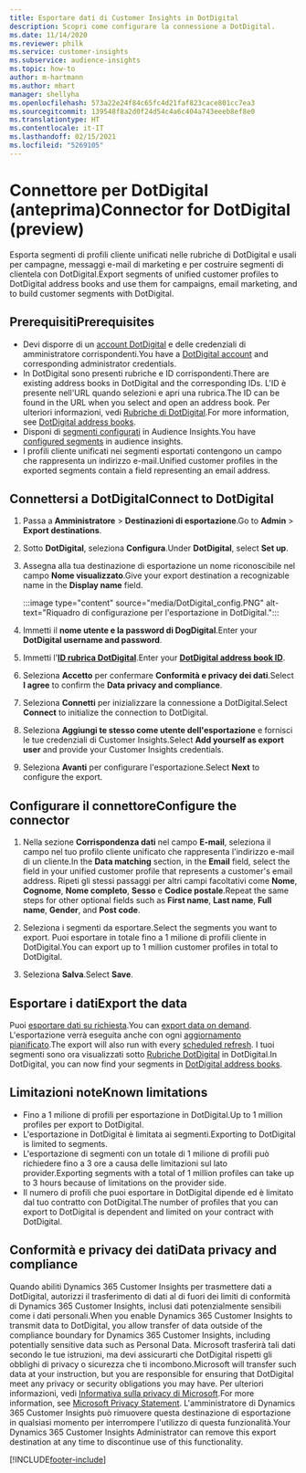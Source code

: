 ```yaml
---
title: Esportare dati di Customer Insights in DotDigital
description: Scopri come configurare la connessione a DotDigital.
ms.date: 11/14/2020
ms.reviewer: philk
ms.service: customer-insights
ms.subservice: audience-insights
ms.topic: how-to
author: m-hartmann
ms.author: mhart
manager: shellyha
ms.openlocfilehash: 573a22e24f84c65fc4d21faf823cace801cc7ea3
ms.sourcegitcommit: 139548f8a2d0f24d54c4a6c404a743eeeb8ef8e0
ms.translationtype: HT
ms.contentlocale: it-IT
ms.lasthandoff: 02/15/2021
ms.locfileid: "5269105"
---
```

# <a name="connector-for-dotdigital-preview"></a><span data-ttu-id="9bed5-103">Connettore per DotDigital (anteprima)</span><span class="sxs-lookup"><span data-stu-id="9bed5-103">Connector for DotDigital (preview)</span></span>

<span data-ttu-id="9bed5-104">Esporta segmenti di profili cliente unificati nelle rubriche di DotDigital e usali per campagne, messaggi e-mail di marketing e per costruire segmenti di clientela con DotDigital.</span><span class="sxs-lookup"><span data-stu-id="9bed5-104">Export segments of unified customer profiles to DotDigital address books and use them for campaigns, email marketing, and to build customer segments with DotDigital.</span></span> 

## <a name="prerequisites"></a><span data-ttu-id="9bed5-105">Prerequisiti</span><span class="sxs-lookup"><span data-stu-id="9bed5-105">Prerequisites</span></span>

-   <span data-ttu-id="9bed5-106">Devi disporre di un [account DotDigital](https://dotdigital.com/) e delle credenziali di amministratore corrispondenti.</span><span class="sxs-lookup"><span data-stu-id="9bed5-106">You have a [DotDigital account](https://dotdigital.com/) and corresponding administrator credentials.</span></span>
-   <span data-ttu-id="9bed5-107">In DotDigital sono presenti rubriche e ID corrispondenti.</span><span class="sxs-lookup"><span data-stu-id="9bed5-107">There are existing address books in DotDigital and the corresponding IDs.</span></span> <span data-ttu-id="9bed5-108">L'ID è presente nell'URL quando selezioni e apri una rubrica.</span><span class="sxs-lookup"><span data-stu-id="9bed5-108">The ID can be found in the URL when you select and open an address book.</span></span> <span data-ttu-id="9bed5-109">Per ulteriori informazioni, vedi [Rubriche di DotDigital](https://support.dotdigital.com/hc/articles/212211968-Creating-an-address-book).</span><span class="sxs-lookup"><span data-stu-id="9bed5-109">For more information, see [DotDigital address books](https://support.dotdigital.com/hc/articles/212211968-Creating-an-address-book).</span></span>
-   <span data-ttu-id="9bed5-110">Disponi di [segmenti configurati](segments.md) in Audience Insights.</span><span class="sxs-lookup"><span data-stu-id="9bed5-110">You have [configured segments](segments.md) in audience insights.</span></span>
-   <span data-ttu-id="9bed5-111">I profili cliente unificati nei segmenti esportati contengono un campo che rappresenta un indirizzo e-mail.</span><span class="sxs-lookup"><span data-stu-id="9bed5-111">Unified customer profiles in the exported segments contain a field representing an email address.</span></span>

## <a name="connect-to-dotdigital"></a><span data-ttu-id="9bed5-112">Connettersi a DotDigital</span><span class="sxs-lookup"><span data-stu-id="9bed5-112">Connect to DotDigital</span></span>

1. <span data-ttu-id="9bed5-113">Passa a **Amministratore** > **Destinazioni di esportazione**.</span><span class="sxs-lookup"><span data-stu-id="9bed5-113">Go to **Admin** > **Export destinations**.</span></span>

1. <span data-ttu-id="9bed5-114">Sotto **DotDigital**, seleziona **Configura**.</span><span class="sxs-lookup"><span data-stu-id="9bed5-114">Under **DotDigital**, select **Set up**.</span></span>

1. <span data-ttu-id="9bed5-115">Assegna alla tua destinazione di esportazione un nome riconoscibile nel campo **Nome visualizzato**.</span><span class="sxs-lookup"><span data-stu-id="9bed5-115">Give your export destination a recognizable name in the **Display name** field.</span></span>

   :::image type="content" source="media/DotDigital_config.PNG" alt-text="Riquadro di configurazione per l'esportazione in DotDigital.":::

1. <span data-ttu-id="9bed5-117">Immetti il **nome utente e la password di DogDigital**.</span><span class="sxs-lookup"><span data-stu-id="9bed5-117">Enter your **DotDigital username and password**.</span></span>

1. <span data-ttu-id="9bed5-118">Immetti l'**[ID rubrica DotDigital](https://support.dotdigital.com/hc/articles/212211968-Creating-an-address-book)**.</span><span class="sxs-lookup"><span data-stu-id="9bed5-118">Enter your **[DotDigital address book ID](https://support.dotdigital.com/hc/articles/212211968-Creating-an-address-book)**.</span></span>

1. <span data-ttu-id="9bed5-119">Seleziona **Accetto** per confermare **Conformità e privacy dei dati**.</span><span class="sxs-lookup"><span data-stu-id="9bed5-119">Select **I agree** to confirm the **Data privacy and compliance**.</span></span>

1. <span data-ttu-id="9bed5-120">Seleziona **Connetti** per inizializzare la connessione a DotDigital.</span><span class="sxs-lookup"><span data-stu-id="9bed5-120">Select **Connect** to initialize the connection to DotDigital.</span></span>

1. <span data-ttu-id="9bed5-121">Seleziona **Aggiungi te stesso come utente dell'esportazione** e fornisci le tue credenziali di Customer Insights.</span><span class="sxs-lookup"><span data-stu-id="9bed5-121">Select **Add yourself as export user** and provide your Customer Insights credentials.</span></span>

1. <span data-ttu-id="9bed5-122">Seleziona **Avanti** per configurare l'esportazione.</span><span class="sxs-lookup"><span data-stu-id="9bed5-122">Select **Next** to configure the export.</span></span>

## <a name="configure-the-connector"></a><span data-ttu-id="9bed5-123">Configurare il connettore</span><span class="sxs-lookup"><span data-stu-id="9bed5-123">Configure the connector</span></span>

1. <span data-ttu-id="9bed5-124">Nella sezione **Corrispondenza dati** nel campo **E-mail**, seleziona il campo nel tuo profilo cliente unificato che rappresenta l'indirizzo e-mail di un cliente.</span><span class="sxs-lookup"><span data-stu-id="9bed5-124">In the **Data matching** section, in the **Email** field, select the field in your unified customer profile that represents a customer's email address.</span></span> <span data-ttu-id="9bed5-125">Ripeti gli stessi passaggi per altri campi facoltativi come **Nome**, **Cognome**, **Nome completo**, **Sesso** e **Codice postale**.</span><span class="sxs-lookup"><span data-stu-id="9bed5-125">Repeat the same steps for other optional fields such as **First name**, **Last name**, **Full name**, **Gender**, and **Post code**.</span></span>

1. <span data-ttu-id="9bed5-126">Seleziona i segmenti da esportare.</span><span class="sxs-lookup"><span data-stu-id="9bed5-126">Select the segments you want to export.</span></span> <span data-ttu-id="9bed5-127">Puoi esportare in totale fino a 1 milione di profili cliente in DotDigital.</span><span class="sxs-lookup"><span data-stu-id="9bed5-127">You can export up to 1 million customer profiles in total to DotDigital.</span></span>

1. <span data-ttu-id="9bed5-128">Seleziona **Salva**.</span><span class="sxs-lookup"><span data-stu-id="9bed5-128">Select **Save**.</span></span>

## <a name="export-the-data"></a><span data-ttu-id="9bed5-129">Esportare i dati</span><span class="sxs-lookup"><span data-stu-id="9bed5-129">Export the data</span></span>

<span data-ttu-id="9bed5-130">Puoi [esportare dati su richiesta](export-destinations.md).</span><span class="sxs-lookup"><span data-stu-id="9bed5-130">You can [export data on demand](export-destinations.md).</span></span> <span data-ttu-id="9bed5-131">L'esportazione verrà eseguita anche con ogni [aggiornamento pianificato](system.md#schedule-tab).</span><span class="sxs-lookup"><span data-stu-id="9bed5-131">The export will also run with every [scheduled refresh](system.md#schedule-tab).</span></span> <span data-ttu-id="9bed5-132">I tuoi segmenti sono ora visualizzati sotto [Rubriche DotDigital](https://support.dotdigital.com/hc/articles/212211968-Creating-an-address-book) in DotDigital.</span><span class="sxs-lookup"><span data-stu-id="9bed5-132">In DotDigital, you can now find your segments in [DotDigital address books](https://support.dotdigital.com/hc/articles/212211968-Creating-an-address-book).</span></span>

## <a name="known-limitations"></a><span data-ttu-id="9bed5-133">Limitazioni note</span><span class="sxs-lookup"><span data-stu-id="9bed5-133">Known limitations</span></span>

- <span data-ttu-id="9bed5-134">Fino a 1 milione di profili per esportazione in DotDigital.</span><span class="sxs-lookup"><span data-stu-id="9bed5-134">Up to 1 million profiles per export to DotDigital.</span></span>
- <span data-ttu-id="9bed5-135">L'esportazione in DotDigital è limitata ai segmenti.</span><span class="sxs-lookup"><span data-stu-id="9bed5-135">Exporting to DotDigital is limited to segments.</span></span>
- <span data-ttu-id="9bed5-136">L'esportazione di segmenti con un totale di 1 milione di profili può richiedere fino a 3 ore a causa delle limitazioni sul lato provider.</span><span class="sxs-lookup"><span data-stu-id="9bed5-136">Exporting segments with a total of 1 million profiles can take up to 3 hours because of limitations on the provider side.</span></span> 
- <span data-ttu-id="9bed5-137">Il numero di profili che puoi esportare in DotDigital dipende ed è limitato dal tuo contratto con DotDigital.</span><span class="sxs-lookup"><span data-stu-id="9bed5-137">The number of profiles that you can export to DotDigital is dependent and limited on your contract with DotDigital.</span></span>

## <a name="data-privacy-and-compliance"></a><span data-ttu-id="9bed5-138">Conformità e privacy dei dati</span><span class="sxs-lookup"><span data-stu-id="9bed5-138">Data privacy and compliance</span></span>

<span data-ttu-id="9bed5-139">Quando abiliti Dynamics 365 Customer Insights per trasmettere dati a DotDigital, autorizzi il trasferimento di dati al di fuori dei limiti di conformità di Dynamics 365 Customer Insights, inclusi dati potenzialmente sensibili come i dati personali.</span><span class="sxs-lookup"><span data-stu-id="9bed5-139">When you enable Dynamics 365 Customer Insights to transmit data to DotDigital, you allow transfer of data outside of the compliance boundary for Dynamics 365 Customer Insights, including potentially sensitive data such as Personal Data.</span></span> <span data-ttu-id="9bed5-140">Microsoft trasferirà tali dati secondo le tue istruzioni, ma devi assicurarti che DotDigital rispetti gli obblighi di privacy o sicurezza che ti incombono.</span><span class="sxs-lookup"><span data-stu-id="9bed5-140">Microsoft will transfer such data at your instruction, but you are responsible for ensuring that DotDigital meet any privacy or security obligations you may have.</span></span> <span data-ttu-id="9bed5-141">Per ulteriori informazioni, vedi [Informativa sulla privacy di Microsoft](https://go.microsoft.com/fwlink/?linkid=396732).</span><span class="sxs-lookup"><span data-stu-id="9bed5-141">For more information, see [Microsoft Privacy Statement](https://go.microsoft.com/fwlink/?linkid=396732).</span></span>
<span data-ttu-id="9bed5-142">L'amministratore di Dynamics 365 Customer Insights può rimuovere questa destinazione di esportazione in qualsiasi momento per interrompere l'utilizzo di questa funzionalità.</span><span class="sxs-lookup"><span data-stu-id="9bed5-142">Your Dynamics 365 Customer Insights Administrator can remove this export destination at any time to discontinue use of this functionality.</span></span>


[!INCLUDE[footer-include](../includes/footer-banner.md)]